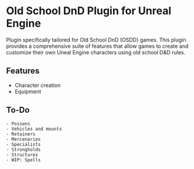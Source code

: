# Old School DnD Plugin for Unreal Engine

Plugin specifically tailored for Old School DnD (OSDD) games. This plugin provides a comprehensive suite of features that allow games to create and customize their own Uneal Engine characters using old school D&D rules.

## Features

   - Character creation
   - Equipment

## To-Do
    
    - Poisons
    - Vehicles and mounts
    - Retainers
    - Mercenaries
    - Specialists
    - Strongholds
    - Structures
    - WIP: Spells

